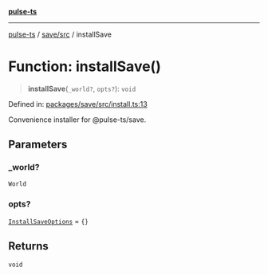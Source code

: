 [**pulse-ts**](../../../README.md)

***

[pulse-ts](../../../README.md) / [save/src](../README.md) / installSave

# Function: installSave()

> **installSave**(`_world?`, `opts?`): `void`

Defined in: [packages/save/src/install.ts:13](https://github.com/jlehett/pulse-ts/blob/a2a18767041a6b69ca4c5f6131d2de266097750e/packages/save/src/install.ts#L13)

Convenience installer for @pulse-ts/save.

## Parameters

### \_world?

`World`

### opts?

[`InstallSaveOptions`](../interfaces/InstallSaveOptions.md) = `{}`

## Returns

`void`
